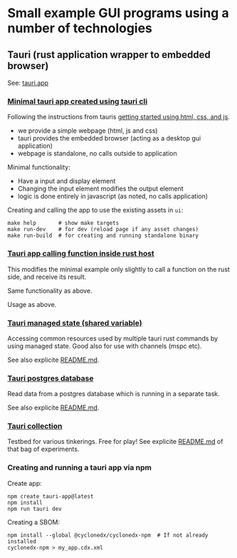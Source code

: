 # Small example GUI programs using a number of technologies

## Tauri (rust application wrapper to embedded browser)

See: [tauri.app](https://tauri.app/)

### [Minimal tauri app created using tauri cli](tauri-basic-html-js/)

Following the instructions from tauris [getting started using html, css, and js](https://tauri.app/v1/guides/getting-started/setup/html-css-js/).

* we provide a simple webpage (html, js and css)
* tauri provides the embedded browser (acting as a desktop gui application)
* webpage is standalone, no calls outside to application

Minimal functionality:

* Have a input and display element
* Changing the input element modifies the output element
* logic is done entirely in javascript (as noted, no calls application)

Creating and calling the app to use the existing assets in `ui`:

```
make help       # show make targets
make run-dev    # for dev (reload page if any asset changes)
make run-build  # for creating and running standalone binary
```

### [Tauri app calling function inside rust host](tauri-js-ipc-to-app/)

This modifies the minimal example only slightly to call a function on the rust side, and receive its result.

Same functionality as above.

Usage as above.

### [Tauri managed state (shared variable)](tauri-managed-state/)

Accessing common resources used by multiple tauri rust commands by using managed state.
Good also for use with channels (mspc etc). 

See also explicite [README.md](tauri-managed-state/).

### [Tauri postgres database](tauri-postgres)

Read data from a postgres database which is running in a separate task.

See also explicite [README.md](tauri-postgres/).

### [Tauri collection](tauri-collection/)

Testbed for various tinkerings. Free for play!
See explicite [README.md](tauri-collection/) of that bag of experiments.

### Creating and running a tauri app via npm

Create app:

```
npm create tauri-app@latest
npm install
npm run tauri dev
```

Creating a SBOM:

```
npm install --global @cyclonedx/cyclonedx-npm  # If not already installed
cyclonedx-npm > my_app.cdx.xml
```

